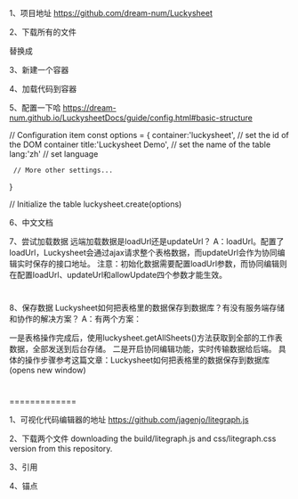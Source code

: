 
1、项目地址
https://github.com/dream-num/Luckysheet

2、下载所有的文件
<link rel='stylesheet' href='https://cdn.jsdelivr.net/npm/luckysheet@latest/dist/plugins/css/pluginsCss.css' />
<link rel='stylesheet' href='https://cdn.jsdelivr.net/npm/luckysheet@latest/dist/plugins/plugins.css' />
<link rel='stylesheet' href='https://cdn.jsdelivr.net/npm/luckysheet@latest/dist/css/luckysheet.css' />
<link rel='stylesheet' href='https://cdn.jsdelivr.net/npm/luckysheet@latest/dist/assets/iconfont/iconfont.css' />
<script src="https://cdn.jsdelivr.net/npm/luckysheet@latest/dist/plugins/js/plugin.js"></script>
<script src="https://cdn.jsdelivr.net/npm/luckysheet@latest/dist/luckysheet.umd.js"></script>


替换成

<link rel='stylesheet' href='./pluginsCss.css' />
<link rel='stylesheet' href='./plugins.css' />
<link rel='stylesheet' href='./luckysheet.css' />
<link rel='stylesheet' href='./iconfont.css' />
<script src="./plugin.js"></script>
<script src="./luckysheet.umd.js"></script>

3、新建一个容器
<div id="luckysheet" style="margin:0px;padding:0px;position:absolute;width:100%;height:100%;left: 0px;top: 0px;"></div>

4、加载代码到容器
<script>
    $(function () {
        //Configuration item
        var options = {
            container: 'luckysheet' //luckysheet is the container id
        }
        luckysheet.create(options)
    })
</script>


5、配置一下哈
https://dream-num.github.io/LuckysheetDocs/guide/config.html#basic-structure

// Configuration item
const options = {
     container:'luckysheet', // set the id of the DOM container
     title:'Luckysheet Demo', // set the name of the table
     lang:'zh' // set language

     // More other settings...
}

// Initialize the table
luckysheet.create(options)

6、中文文档


7、尝试加载数据
远端加载数据是loadUrl还是updateUrl？
A：loadUrl。配置了loadUrl，Luckysheet会通过ajax请求整个表格数据，而updateUrl会作为协同编辑实时保存的接口地址。 注意：初始化数据需要配置loadUrl参数，而协同编辑则在配置loadUrl、updateUrl和allowUpdate四个参数才能生效。

#

8、保存数据
Luckysheet如何把表格里的数据保存到数据库？有没有服务端存储和协作的解决方案？
A：有两个方案：

一是表格操作完成后，使用luckysheet.getAllSheets()方法获取到全部的工作表数据，全部发送到后台存储。
二是开启协同编辑功能，实时传输数据给后端。 具体的操作步骤参考这篇文章：Luckysheet如何把表格里的数据保存到数据库(opens new window)
#


=============

1、可视化代码编辑器的地址
https://github.com/jagenjo/litegraph.js

2、下载两个文件
downloading the build/litegraph.js and css/litegraph.css version from this repository.

3、引用
    <link rel="stylesheet" type="text/css" href="litegraph.css">
    <script type="text/javascript" src="litegraph.js"></script>

4、锚点



